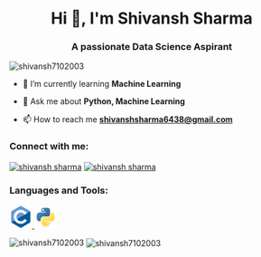 <h1 align="center">Hi 👋, I'm Shivansh Sharma</h1>
<h3 align="center">A passionate Data Science Aspirant</h3>

<p align="left"> <img src="https://komarev.com/ghpvc/?username=shivansh7102003&label=Profile%20views&color=0e75b6&style=flat" alt="shivansh7102003" /> </p>

- 🌱 I’m currently learning **Machine Learning**

- 💬 Ask me about **Python, Machine Learning**

- 📫 How to reach me **shivanshsharma6438@gmail.com**

<h3 align="left">Connect with me:</h3>
<p align="left">
<a href="https://linkedin.com/in/shivansh sharma" target="blank"><img align="center" src="https://raw.githubusercontent.com/rahuldkjain/github-profile-readme-generator/master/src/images/icons/Social/linked-in-alt.svg" alt="shivansh sharma" height="30" width="40" /></a>
<a href="https://instagram.com/shivansh sharma" target="blank"><img align="center" src="https://raw.githubusercontent.com/rahuldkjain/github-profile-readme-generator/master/src/images/icons/Social/instagram.svg" alt="shivansh sharma" height="30" width="40" /></a>
</p>

<h3 align="left">Languages and Tools:</h3>
<p align="left"> <a href="https://www.cprogramming.com/" target="_blank" rel="noreferrer"> <img src="https://raw.githubusercontent.com/devicons/devicon/master/icons/c/c-original.svg" alt="c" width="40" height="40"/> </a> <a href="https://www.python.org" target="_blank" rel="noreferrer"> <img src="https://raw.githubusercontent.com/devicons/devicon/master/icons/python/python-original.svg" alt="python" width="40" height="40"/> </a> </p>

<p><img align="left" src="https://github-readme-stats.vercel.app/api/top-langs?username=shivansh7102003&show_icons=true&locale=en&layout=compact" alt="shivansh7102003" /></p>

<p>&nbsp;<img align="center" src="https://github-readme-stats.vercel.app/api?username=shivansh7102003&show_icons=true&locale=en" alt="shivansh7102003" /></p>

